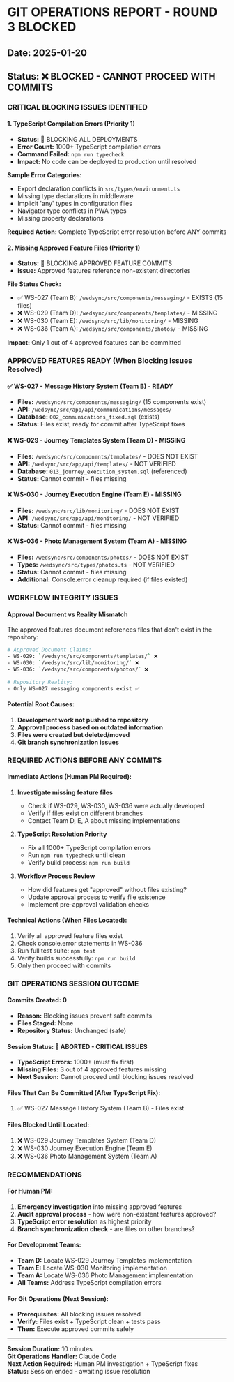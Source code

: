 # GIT OPERATIONS REPORT - ROUND 3 BLOCKED
## Date: 2025-01-20
## Status: ❌ BLOCKED - CANNOT PROCEED WITH COMMITS

### CRITICAL BLOCKING ISSUES IDENTIFIED

#### 1. TypeScript Compilation Errors (Priority 1)
- **Status:** 🚫 BLOCKING ALL DEPLOYMENTS
- **Error Count:** 1000+ TypeScript compilation errors
- **Command Failed:** `npm run typecheck`
- **Impact:** No code can be deployed to production until resolved

**Sample Error Categories:**
- Export declaration conflicts in `src/types/environment.ts`
- Missing type declarations in middleware
- Implicit 'any' types in configuration files
- Navigator type conflicts in PWA types
- Missing property declarations

**Required Action:** Complete TypeScript error resolution before ANY commits

#### 2. Missing Approved Feature Files (Priority 1)
- **Status:** 🚫 BLOCKING APPROVED FEATURE COMMITS
- **Issue:** Approved features reference non-existent directories

**File Status Check:**
- ✅ WS-027 (Team B): `/wedsync/src/components/messaging/` - EXISTS (15 files)
- ❌ WS-029 (Team D): `/wedsync/src/components/templates/` - MISSING
- ❌ WS-030 (Team E): `/wedsync/src/lib/monitoring/` - MISSING  
- ❌ WS-036 (Team A): `/wedsync/src/components/photos/` - MISSING

**Impact:** Only 1 out of 4 approved features can be committed

### APPROVED FEATURES READY (When Blocking Issues Resolved)

#### ✅ WS-027 - Message History System (Team B) - READY
- **Files:** `/wedsync/src/components/messaging/` (15 components exist)
- **API:** `/wedsync/src/app/api/communications/messages/`
- **Database:** `002_communications_fixed.sql` (exists)
- **Status:** Files exist, ready for commit after TypeScript fixes

#### ❌ WS-029 - Journey Templates System (Team D) - MISSING
- **Files:** `/wedsync/src/components/templates/` - DOES NOT EXIST
- **API:** `/wedsync/src/app/api/templates/` - NOT VERIFIED
- **Database:** `013_journey_execution_system.sql` (referenced)
- **Status:** Cannot commit - files missing

#### ❌ WS-030 - Journey Execution Engine (Team E) - MISSING  
- **Files:** `/wedsync/src/lib/monitoring/` - DOES NOT EXIST
- **API:** `/wedsync/src/app/api/monitoring/` - NOT VERIFIED
- **Status:** Cannot commit - files missing

#### ❌ WS-036 - Photo Management System (Team A) - MISSING
- **Files:** `/wedsync/src/components/photos/` - DOES NOT EXIST
- **Types:** `/wedsync/src/types/photos.ts` - NOT VERIFIED
- **Status:** Cannot commit - files missing
- **Additional:** Console.error cleanup required (if files existed)

### WORKFLOW INTEGRITY ISSUES

#### Approval Document vs Reality Mismatch
The approved features document references files that don't exist in the repository:

```bash
# Approved Document Claims:
- WS-029: `/wedsync/src/components/templates/` ❌
- WS-030: `/wedsync/src/lib/monitoring/` ❌  
- WS-036: `/wedsync/src/components/photos/` ❌

# Repository Reality:
- Only WS-027 messaging components exist ✅
```

#### Potential Root Causes:
1. **Development work not pushed to repository**
2. **Approval process based on outdated information** 
3. **Files were created but deleted/moved**
4. **Git branch synchronization issues**

### REQUIRED ACTIONS BEFORE ANY COMMITS

#### Immediate Actions (Human PM Required):
1. **Investigate missing feature files**
   - Check if WS-029, WS-030, WS-036 were actually developed
   - Verify if files exist on different branches
   - Contact Team D, E, A about missing implementations

2. **TypeScript Resolution Priority**
   - Fix all 1000+ TypeScript compilation errors
   - Run `npm run typecheck` until clean
   - Verify build process: `npm run build`

3. **Workflow Process Review**  
   - How did features get "approved" without files existing?
   - Update approval process to verify file existence
   - Implement pre-approval validation checks

#### Technical Actions (When Files Located):
1. Verify all approved feature files exist
2. Check console.error statements in WS-036
3. Run full test suite: `npm test`  
4. Verify builds successfully: `npm run build`
5. Only then proceed with commits

### GIT OPERATIONS SESSION OUTCOME

#### Commits Created: 0
- **Reason:** Blocking issues prevent safe commits
- **Files Staged:** None
- **Repository Status:** Unchanged (safe)

#### Session Status: 🚫 ABORTED - CRITICAL ISSUES
- **TypeScript Errors:** 1000+ (must fix first)
- **Missing Files:** 3 out of 4 approved features missing
- **Next Session:** Cannot proceed until blocking issues resolved

#### Files That Can Be Committed (After TypeScript Fix):
1. ✅ WS-027 Message History System (Team B) - Files exist

#### Files Blocked Until Located:
1. ❌ WS-029 Journey Templates System (Team D)  
2. ❌ WS-030 Journey Execution Engine (Team E)
3. ❌ WS-036 Photo Management System (Team A)

### RECOMMENDATIONS

#### For Human PM:
1. **Emergency investigation** into missing approved features
2. **Audit approval process** - how were non-existent features approved?
3. **TypeScript error resolution** as highest priority
4. **Branch synchronization check** - are files on other branches?

#### For Development Teams:
- **Team D:** Locate WS-029 Journey Templates implementation
- **Team E:** Locate WS-030 Monitoring implementation  
- **Team A:** Locate WS-036 Photo Management implementation
- **All Teams:** Address TypeScript compilation errors

#### For Git Operations (Next Session):
- **Prerequisites:** All blocking issues resolved
- **Verify:** Files exist + TypeScript clean + tests pass
- **Then:** Execute approved commits safely

---

**Session Duration:** 10 minutes  
**Git Operations Handler:** Claude Code  
**Next Action Required:** Human PM investigation + TypeScript fixes  
**Status:** Session ended - awaiting issue resolution